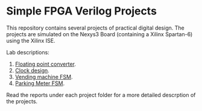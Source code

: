 # Simple FPGA Verilog Projects

This repository contains several projects of practical digital design. The projects are simulated on the Nexys3 Board (containing a Xilinx Spartan-6) using the Xilinx ISE.

Lab descriptions:

 1. [Floating point converter](1-FPCVT/report.pdf).
 2. [Clock design](2-clock/report.pdf).
 3. [Vending machine FSM](3-vendingFSM/report.pdf).
 3. [Parking Meter FSM](4-parkingFSM/report.pdf).

Read the reports under each project folder for a more detailed descrption of the projects.
